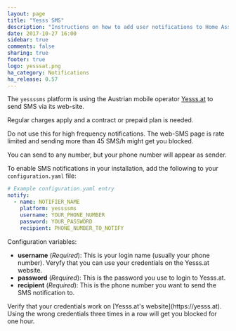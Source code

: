 ```yaml
---
layout: page
title: "Yesss SMS"
description: "Instructions on how to add user notifications to Home Assistant."
date: 2017-10-27 16:00
sidebar: true
comments: false
sharing: true
footer: true
logo: yesssat.png
ha_category: Notifications
ha_release: 0.57
---
```


The `yessssms` platform is using the Austrian mobile operator [Yesss.at](https://yesss.at) to send SMS via its web-site.

<p class='note warning'>
Regular charges apply and a contract or prepaid plan is needed.
</p>

<p class='note warning'>
Do not use this for high frequency notifications. The web-SMS page is rate limited and sending more than 45 SMS/h might get you blocked.
</p>

You can send to any number, but your phone number will appear as sender.

To enable SMS notifications in your installation, add the following to your `configuration.yaml` file:

```yaml
# Example configuration.yaml entry
notify:
  - name: NOTIFIER_NAME
    platform: yessssms
    username: YOUR_PHONE_NUMBER
    password: YOUR_PASSWORD
    recipient: PHONE_NUMBER_TO_NOTIFY
```

Configuration variables:

- **username** (*Required*): This is your login name (usually your phone number). Veryfy that you can use your credentials on the Yesss.at website.
- **password** (*Required*): This is the password you use to login to Yesss.at.
- **recipient** (*Required*): This is the phone number you want to send the SMS notification to.

<p class='note warning'>
Verify that your credentials work on [Yesss.at's website](https://yesss.at). Using the wrong credentials three times in a row will get you blocked for one hour.
</p>
